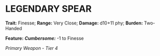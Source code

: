 ﻿# LEGENDARY SPEAR

**Trait:** Finesse; **Range:** Very Close; **Damage:** d10+11 phy; **Burden:** Two-Handed

**Feature:** ***Cumbersome:*** -1 to Finesse

*Primary Weapon - Tier 4*
